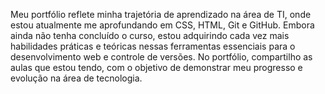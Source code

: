 Meu portfólio reflete minha trajetória de aprendizado na área de TI, onde estou atualmente me aprofundando em CSS, HTML, Git e GitHub. Embora ainda não tenha concluído o curso, estou adquirindo cada vez mais habilidades práticas e teóricas nessas ferramentas essenciais para o desenvolvimento web e controle de versões. No portfólio, compartilho as aulas que estou tendo, com o objetivo de demonstrar meu progresso e evolução na área de tecnologia.
